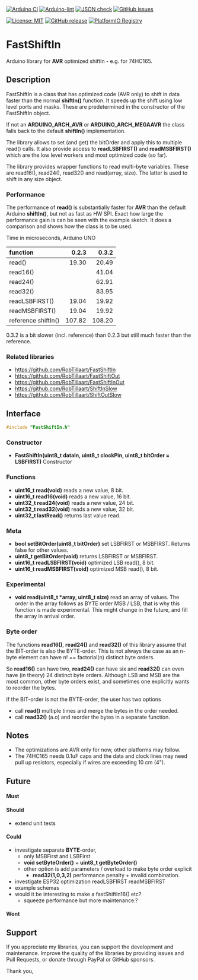 
[![Arduino CI](https://github.com/RobTillaart/FastShiftIn/workflows/Arduino%20CI/badge.svg)](https://github.com/marketplace/actions/arduino_ci)
[![Arduino-lint](https://github.com/RobTillaart/FastShiftIn/actions/workflows/arduino-lint.yml/badge.svg)](https://github.com/RobTillaart/FastShiftIn/actions/workflows/arduino-lint.yml)
[![JSON check](https://github.com/RobTillaart/FastShiftIn/actions/workflows/jsoncheck.yml/badge.svg)](https://github.com/RobTillaart/FastShiftIn/actions/workflows/jsoncheck.yml)
[![GitHub issues](https://img.shields.io/github/issues/RobTillaart/FastShiftIn.svg)](https://github.com/RobTillaart/FastShiftIn/issues)

[![License: MIT](https://img.shields.io/badge/license-MIT-green.svg)](https://github.com/RobTillaart/FastShiftIn/blob/master/LICENSE)
[![GitHub release](https://img.shields.io/github/release/RobTillaart/FastShiftIn.svg?maxAge=3600)](https://github.com/RobTillaart/FastShiftIn/releases)
[![PlatformIO Registry](https://badges.registry.platformio.org/packages/robtillaart/library/FastShiftIn.svg)](https://registry.platformio.org/libraries/robtillaart/FastShiftIn)


# FastShiftIn

Arduino library for **AVR** optimized shiftIn - e.g. for 74HC165.


## Description

FastShiftIn is a class that has optimized code (AVR only) to shift in data faster 
than the normal **shiftIn()** function.
It speeds up the shift using low level ports and masks. These are predetermined
in the constructor of the FastShiftIn object.

If not an **ARDUINO_ARCH_AVR** or **ARDUINO_ARCH_MEGAAVR** the class falls back 
to the default **shiftIn()** implementation.

The library allows to set (and get) the bitOrder and apply this to multiple read()
calls. It also provide access to **readLSBFIRST()** and **readMSBFIRST()** which 
are the low level workers and most optimized code (so far). 

The library provides wrapper functions to read multi-byte variables. 
These are read16(), read24(), read32() and read(array, size).
The latter is used to shift in any size object.


### Performance

The performance of **read()** is substantially faster for **AVR** than the default 
Arduino **shiftIn()**, but not as fast as HW SPI. 
Exact how large the performance gain is can be seen with the example sketch.
It does a comparison and shows how the class is to be used.

Time in microseconds, Arduino UNO

|  function            |   0.2.3  |   0.3.2  |
|:---------------------|---------:|---------:|
|  read()              |   19.30  |   20.49  |
|  read16()            |          |   41.04  |
|  read24()            |          |   62.91  |
|  read32()            |          |   83.95  |
|  readLSBFIRST()      |   19.04  |   19.92  |
|  readMSBFIRST()      |   19.04  |   19.92  |
|  reference shiftIn() |  107.82  |  108.20  |


0.3.2 is a bit slower (incl. reference) than 0.2.3 but still much
faster than the reference.


### Related libraries

- https://github.com/RobTillaart/FastShiftIn
- https://github.com/RobTillaart/FastShiftOut
- https://github.com/RobTillaart/FastShiftInOut
- https://github.com/RobTillaart/ShiftInSlow
- https://github.com/RobTillaart/ShiftOutSlow


## Interface

```cpp
#include "FastShiftIn.h"
```

### Constructor

- **FastShiftIn(uint8_t dataIn, uint8_t clockPin, uint8_t bitOrder = LSBFIRST)** Constructor

### Functions

- **uint16_t read(void)** reads a new value, 8 bit.
- **uint16_t read16(void)** reads a new value, 16 bit.
- **uint32_t read24(void)** reads a new value, 24 bit.
- **uint32_t read32(void)** reads a new value, 32 bit.
- **uint32_t lastRead()** returns last value read.

### Meta

- **bool setBitOrder(uint8_t bitOrder)** set LSBFIRST or MSBFIRST. 
Returns false for other values.
- **uint8_t getBitOrder(void)** returns LSBFIRST or MSBFIRST.
- **uint16_t readLSBFIRST(void)**  optimized LSB read(), 8 bit.
- **uint16_t readMSBFIRST(void)**  optimized MSB read(), 8 bit.


### Experimental

- **void read(uint8_t \*array, uint8_t size)** read an array of values.
The order in the array follows as BYTE order MSB / LSB, that is why this function
is made experimental. This might change in the future, and fill the array
in arrival order.


### Byte order

The functions **read16()**, **read24()** and **read32()** of this library assume
that the BIT-order is also the BYTE-order.
This is not always the case as an n-byte element can have n! == factorial(n)
distinct byte orders.

So **read16()** can have two, **read24()** can have six and **read32()** can even have 
(in theory) 24 distinct byte orders. Although LSB and MSB are the most common,
other byte orders exist, and sometimes one explicitly wants to reorder the bytes.

If the BIT-order is not the BYTE-order, the user has two options
- call **read()** multiple times and merge the bytes in the order needed.
- call **read32()** (a.o) and reorder the bytes in a separate function.


## Notes

- The optimizations are AVR only for now, other platforms may follow.
- The 74HC165 needs 0.1uF caps and the data and clock lines may need  
pull up resistors, especially if wires are exceeding 10 cm (4").


## Future

#### Must


#### Should

- extend unit tests

#### Could

- investigate separate **BYTE**-order, 
  - only MSBFirst and LSBFirst
  - **void setByteOrder()** + **uint8_t getByteOrder()**
  - other option is add parameters / overload to make byte order explicit
    - **read32(1,0,3,2)** performance penalty + invalid combination.
- investigate ESP32 optimization readLSBFIRST readMSBFIRST
- example schemas
- would it be interesting to make a fastShiftIn16() etc?
  - squeeze performance but more maintenance.?

#### Wont


## Support

If you appreciate my libraries, you can support the development and maintenance.
Improve the quality of the libraries by providing issues and Pull Requests, or
donate through PayPal or GitHub sponsors.

Thank you,
